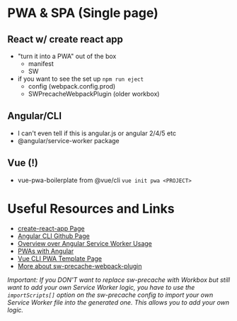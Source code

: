 # PWA & SPA (Single page)

## React w/ create react app 
* "turn it into a PWA" out of the box
  * manifest
  * SW
* if you want to see the set up `npm run eject` 
  * config (webpack.config.prod)
  * SWPrecacheWebpackPlugin (older workbox)

## Angular/CLI

* I can't even tell if this is angular.js or angular 2/4/5 etc  
* @angular/service-worker package 

## Vue (!)

* vue-pwa-boilerplate from @vue/cli `vue init pwa <PROJECT>` 

# Useful Resources and Links

* [create-react-app Page](https://github.com/facebookincubator/create-react-app)
* [Angular CLI Github Page](https://github.com/angular/angular-cli)
* [Overview over Angular Service Worker Usage](https://fluin.io/blog/angular-service-worker)
* [PWAs with Angular](https://medium.com/@amcdnl/service-worker-pwas-with-the-angular-cli-98a8f16d62d6)
* [Vue CLI PWA Template Page](https://github.com/vuejs-templates/pwa)
* [More about sw-precache-webpack-plugin](https://www.npmjs.com/package/sw-precache-webpack-plugin)

*Important: If you DON'T want to replace sw-precache with Workbox but still want to add your own Service Worker logic, you have to use the `importScripts[]`  option on the sw-precache config to import your own Service Worker file into the generated one. This allows you to add your own logic.*

